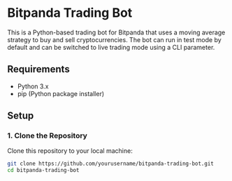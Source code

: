 # Bitpanda Trading Bot

This is a Python-based trading bot for Bitpanda that uses a moving average strategy to buy and sell cryptocurrencies. The bot can run in test mode by default and can be switched to live trading mode using a CLI parameter.

## Requirements

- Python 3.x
- pip (Python package installer)

## Setup

### 1. Clone the Repository

Clone this repository to your local machine:

```sh
git clone https://github.com/yourusername/bitpanda-trading-bot.git
cd bitpanda-trading-bot

